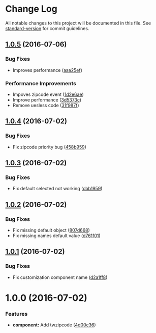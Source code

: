 # Change Log

All notable changes to this project will be documented in this file. See [standard-version](https://github.com/conventional-changelog/standard-version) for commit guidelines.

<a name="1.0.5"></a>
## [1.0.5](https://github.com/CasperLaiTW/vue-twzipcode/compare/v1.0.4...v1.0.5) (2016-07-06)


### Bug Fixes

* Improves performance ([aaa25ef](https://github.com/CasperLaiTW/vue-twzipcode/commit/aaa25ef))


### Performance Improvements

* Impoves zipcode event ([1d2e6ae](https://github.com/CasperLaiTW/vue-twzipcode/commit/1d2e6ae))
* Improve performance ([3d5373c](https://github.com/CasperLaiTW/vue-twzipcode/commit/3d5373c))
* Remove uesless code ([31f987f](https://github.com/CasperLaiTW/vue-twzipcode/commit/31f987f))



<a name="1.0.4"></a>
## [1.0.4](https://github.com/CasperLaiTW/vue-twzipcode/compare/v1.0.3...v1.0.4) (2016-07-02)


### Bug Fixes

* Fix zipcode priority bug ([458b959](https://github.com/CasperLaiTW/vue-twzipcode/commit/458b959))



<a name="1.0.3"></a>
## [1.0.3](https://github.com/CasperLaiTW/vue-twzipcode/compare/v1.0.2...v1.0.3) (2016-07-02)


### Bug Fixes

* Fix default selected not working ([cbb1959](https://github.com/CasperLaiTW/vue-twzipcode/commit/cbb1959))



<a name="1.0.2"></a>
## [1.0.2](https://github.com/CasperLaiTW/vue-twzipcode/compare/v1.0.1...v1.0.2) (2016-07-02)


### Bug Fixes

* Fix missing default object ([807d668](https://github.com/CasperLaiTW/vue-twzipcode/commit/807d668))
* Fix missing names default value ([d761f01](https://github.com/CasperLaiTW/vue-twzipcode/commit/d761f01))



<a name="1.0.1"></a>
## [1.0.1](https://github.com/CasperLaiTW/vue-twzipcode/compare/v1.0.0...v1.0.1) (2016-07-02)


### Bug Fixes

* Fix customization component name ([d2a1ff8](https://github.com/CasperLaiTW/vue-twzipcode/commit/d2a1ff8))



<a name="1.0.0"></a>
# 1.0.0 (2016-07-02)


### Features

* **component:** Add twzipcode ([4d00c36](https://github.com/CasperLaiTW/vue-twzipcode/commit/4d00c36))
